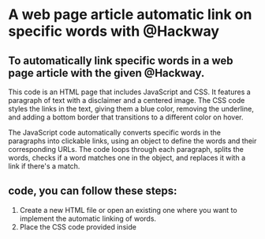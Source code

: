 # A web page article automatic link on specific words with @Hackway
## To automatically link specific words in a web page article with the given @Hackway.

<p>This code is an HTML page that includes JavaScript and CSS. It features a paragraph of text with a disclaimer and a centered image. The CSS code styles the links in the text, giving them a blue color, removing the underline, and adding a bottom border that transitions to a different color on hover.</p><p> The JavaScript code automatically converts specific words in the paragraphs into clickable links, using an object to define the words and their corresponding URLs. The code loops through each paragraph, splits the words, checks if a word matches one in the object, and replaces it with a link if there's a match.<p>

## code, you can follow these steps:
<ol>
<li> Create a new HTML file or open an existing one where you want to implement the automatic linking of words.</li>
<li> Place the CSS code provided inside <style> tags in the <head> section of your HTML file. This code styles the links and adds a hover effect.</li>
<li> Place the JavaScript code provided inside <script> tags in the <head> or <body> section of your HTML file. This code defines the words to be linked and loops through the paragraphs to replace those words with appropriate links.</li>
<li> Save the HTML file.</li>
  <ol>

## Automatic Linking: Enhance Your Web Page with Dynamic Hyperlinks:
  
<p>Make sure to replace the placeholder URLs and words in the JavaScript code with your desired links and words to be linked.</p>

<p>By following these steps and incorporating the provided code, the specified words in your web page article will be automatically linked with appropriate URLs.</p>
